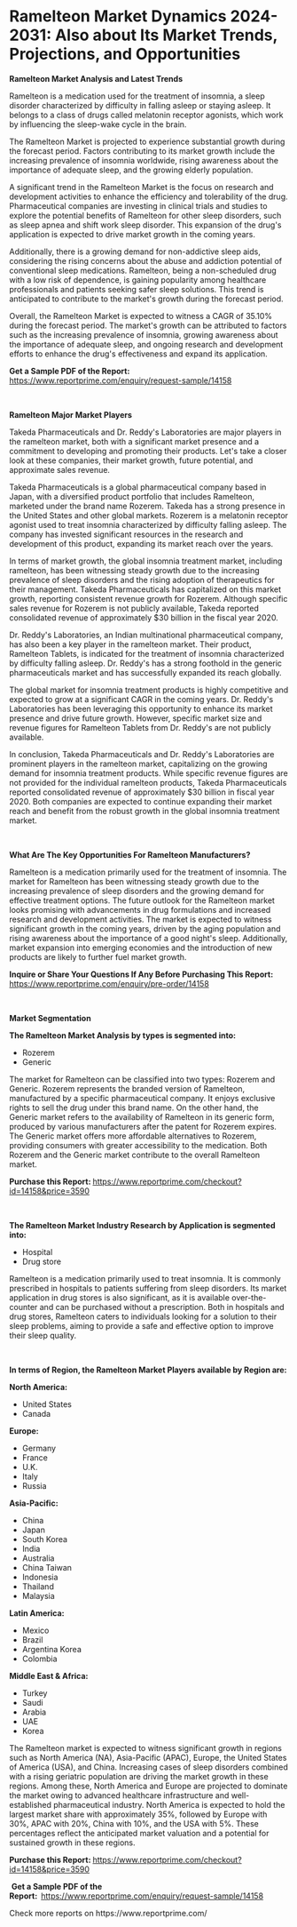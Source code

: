 <p><h1>Ramelteon Market Dynamics 2024-2031: Also about Its Market Trends, Projections, and Opportunities</h1></p><p><strong>Ramelteon Market Analysis and Latest Trends</strong></p>
<p><p>Ramelteon is a medication used for the treatment of insomnia, a sleep disorder characterized by difficulty in falling asleep or staying asleep. It belongs to a class of drugs called melatonin receptor agonists, which work by influencing the sleep-wake cycle in the brain.</p><p>The Ramelteon Market is projected to experience substantial growth during the forecast period. Factors contributing to its market growth include the increasing prevalence of insomnia worldwide, rising awareness about the importance of adequate sleep, and the growing elderly population.</p><p>A significant trend in the Ramelteon Market is the focus on research and development activities to enhance the efficiency and tolerability of the drug. Pharmaceutical companies are investing in clinical trials and studies to explore the potential benefits of Ramelteon for other sleep disorders, such as sleep apnea and shift work sleep disorder. This expansion of the drug's application is expected to drive market growth in the coming years.</p><p>Additionally, there is a growing demand for non-addictive sleep aids, considering the rising concerns about the abuse and addiction potential of conventional sleep medications. Ramelteon, being a non-scheduled drug with a low risk of dependence, is gaining popularity among healthcare professionals and patients seeking safer sleep solutions. This trend is anticipated to contribute to the market's growth during the forecast period.</p><p>Overall, the Ramelteon Market is expected to witness a CAGR of 35.10% during the forecast period. The market's growth can be attributed to factors such as the increasing prevalence of insomnia, growing awareness about the importance of adequate sleep, and ongoing research and development efforts to enhance the drug's effectiveness and expand its application.</p></p>
<p><strong>Get a Sample PDF of the Report:&nbsp;</strong> <a href="https://www.reportprime.com/enquiry/request-sample/14158">https://www.reportprime.com/enquiry/request-sample/14158</a></p>
<p>&nbsp;</p>
<p><strong>Ramelteon Major Market Players</strong></p>
<p><p>Takeda Pharmaceuticals and Dr. Reddy's Laboratories are major players in the ramelteon market, both with a significant market presence and a commitment to developing and promoting their products. Let's take a closer look at these companies, their market growth, future potential, and approximate sales revenue.</p><p>Takeda Pharmaceuticals is a global pharmaceutical company based in Japan, with a diversified product portfolio that includes Ramelteon, marketed under the brand name Rozerem. Takeda has a strong presence in the United States and other global markets. Rozerem is a melatonin receptor agonist used to treat insomnia characterized by difficulty falling asleep. The company has invested significant resources in the research and development of this product, expanding its market reach over the years.</p><p>In terms of market growth, the global insomnia treatment market, including ramelteon, has been witnessing steady growth due to the increasing prevalence of sleep disorders and the rising adoption of therapeutics for their management. Takeda Pharmaceuticals has capitalized on this market growth, reporting consistent revenue growth for Rozerem. Although specific sales revenue for Rozerem is not publicly available, Takeda reported consolidated revenue of approximately $30 billion in the fiscal year 2020.</p><p>Dr. Reddy's Laboratories, an Indian multinational pharmaceutical company, has also been a key player in the ramelteon market. Their product, Ramelteon Tablets, is indicated for the treatment of insomnia characterized by difficulty falling asleep. Dr. Reddy's has a strong foothold in the generic pharmaceuticals market and has successfully expanded its reach globally.</p><p>The global market for insomnia treatment products is highly competitive and expected to grow at a significant CAGR in the coming years. Dr. Reddy's Laboratories has been leveraging this opportunity to enhance its market presence and drive future growth. However, specific market size and revenue figures for Ramelteon Tablets from Dr. Reddy's are not publicly available.</p><p>In conclusion, Takeda Pharmaceuticals and Dr. Reddy's Laboratories are prominent players in the ramelteon market, capitalizing on the growing demand for insomnia treatment products. While specific revenue figures are not provided for the individual ramelteon products, Takeda Pharmaceuticals reported consolidated revenue of approximately $30 billion in fiscal year 2020. Both companies are expected to continue expanding their market reach and benefit from the robust growth in the global insomnia treatment market.</p></p>
<p>&nbsp;</p>
<p><strong>What Are The Key Opportunities For Ramelteon Manufacturers?</strong></p>
<p><p>Ramelteon is a medication primarily used for the treatment of insomnia. The market for Ramelteon has been witnessing steady growth due to the increasing prevalence of sleep disorders and the growing demand for effective treatment options. The future outlook for the Ramelteon market looks promising with advancements in drug formulations and increased research and development activities. The market is expected to witness significant growth in the coming years, driven by the aging population and rising awareness about the importance of a good night's sleep. Additionally, market expansion into emerging economies and the introduction of new products are likely to further fuel market growth.</p></p>
<p><strong>Inquire or Share Your Questions If Any Before Purchasing This Report:</strong> <a href="https://www.reportprime.com/enquiry/pre-order/14158">https://www.reportprime.com/enquiry/pre-order/14158</a></p>
<p>&nbsp;</p>
<p><strong>Market Segmentation</strong></p>
<p><strong>The Ramelteon Market Analysis by types is segmented into:</strong></p>
<p><ul><li>Rozerem</li><li>Generic</li></ul></p>
<p><p>The market for Ramelteon can be classified into two types: Rozerem and Generic. Rozerem represents the branded version of Ramelteon, manufactured by a specific pharmaceutical company. It enjoys exclusive rights to sell the drug under this brand name. On the other hand, the Generic market refers to the availability of Ramelteon in its generic form, produced by various manufacturers after the patent for Rozerem expires. The Generic market offers more affordable alternatives to Rozerem, providing consumers with greater accessibility to the medication. Both Rozerem and the Generic market contribute to the overall Ramelteon market.</p></p>
<p><strong>Purchase this Report:&nbsp;</strong><a href="https://www.reportprime.com/checkout?id=14158&price=3590">https://www.reportprime.com/checkout?id=14158&price=3590</a></p>
<p>&nbsp;</p>
<p><strong>The Ramelteon Market Industry Research by Application is segmented into:</strong></p>
<p><ul><li>Hospital</li><li>Drug store</li></ul></p>
<p><p>Ramelteon is a medication primarily used to treat insomnia. It is commonly prescribed in hospitals to patients suffering from sleep disorders. Its market application in drug stores is also significant, as it is available over-the-counter and can be purchased without a prescription. Both in hospitals and drug stores, Ramelteon caters to individuals looking for a solution to their sleep problems, aiming to provide a safe and effective option to improve their sleep quality.</p></p>
<p>&nbsp;</p>
<p><strong>In terms of Region, the Ramelteon Market Players available by Region are:</strong></p>
<p>
    <p> <strong> North America: </strong>
        <ul>
            <li>United States</li>
            <li>Canada</li>
        </ul>
        </p> 
    <p> <strong> Europe: </strong>
        <ul>
            <li>Germany</li>
            <li>France</li>
            <li>U.K.</li>
            <li>Italy</li>
            <li>Russia</li>
        </ul>
        </p> 
    <p> <strong> Asia-Pacific: </strong>
        <ul>
            <li>China</li>
            <li>Japan</li>
            <li>South Korea</li>
            <li>India</li>
            <li>Australia</li>
            <li>China Taiwan</li>
            <li>Indonesia</li>
            <li>Thailand</li>
            <li>Malaysia</li>
        </ul>
        </p> 
    <p> <strong> Latin America: </strong>
        <ul>
            <li>Mexico</li>
            <li>Brazil</li>
            <li>Argentina Korea</li>
            <li>Colombia</li>
        </ul>
        </p> 
    <p> <strong> Middle East & Africa: </strong>
        <ul>
            <li>Turkey</li>
            <li>Saudi</li>
            <li>Arabia</li>
            <li>UAE</li>
            <li>Korea</li>
        </ul>
    </p>
    </p>
<p><p>The Ramelteon market is expected to witness significant growth in regions such as North America (NA), Asia-Pacific (APAC), Europe, the United States of America (USA), and China. Increasing cases of sleep disorders combined with a rising geriatric population are driving the market growth in these regions. Among these, North America and Europe are projected to dominate the market owing to advanced healthcare infrastructure and well-established pharmaceutical industry. North America is expected to hold the largest market share with approximately 35%, followed by Europe with 30%, APAC with 20%, China with 10%, and the USA with 5%. These percentages reflect the anticipated market valuation and a potential for sustained growth in these regions.</p></p>
<p><strong>Purchase this Report: </strong><a href="https://www.reportprime.com/checkout?id=14158&price=3590">https://www.reportprime.com/checkout?id=14158&price=3590</a></p>
<p>&nbsp;<strong>Get a Sample PDF of the Report:&nbsp;&nbsp;</strong><a href="https://www.reportprime.com/enquiry/request-sample/14158">https://www.reportprime.com/enquiry/request-sample/14158</a></p>
<p><strong></strong></p>
<p>Check more reports on https://www.reportprime.com/</p>